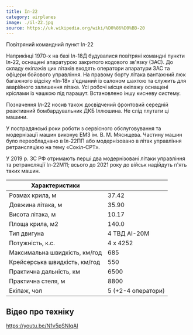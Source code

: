 ```yaml
---
title: Іл-22
category: airplanes
image: ./il-22.jpg
source: https://uk.wikipedia.org/wiki/%D0%86%D0%BB-20
---
```


Повітряний командний пункт Іл-22

Наприкінці 1970-х на базі Іл-18Д будувалися повітряні командні пункти Іл-22, оснащені апаратурою закритого кодового зв'язку (ЗАС). До складу екіпажів цих літаків входять оператори апаратури ЗАС та офіцери бойового управління. На правому борту літака вантажний люк багажного відсіку «Іл-18» з'єднаний із салоном шахтою та служить для аварійного залишення літака. Усі робочі місця екіпажу оснащені кріслами із чашкою під парашут. Встановлено іншу кисневу систему.

Позначення Іл-22 носив також досвідчений фронтовий середній реактивний бомбардувальник ДКБ Іллюшина. Не слід плутати ці машини.

У пострадянські роки роботи з сервісного обслуговування та модернізації машин виконує ЕМЗ ім. В. М. Мясищева. Частину машин було переобладнано в Іл-22ПП або модернізовано в літак управління ретрансляцією на тему «Сокіл-СРТ».

У 2019 р. ЗС РФ отримають перші два модернізовані літаки управління та ретрансляції Іл-22М11; всього до 2021 року до військ надійдуть п'ять таких машин.

| Характеристики                |                    |
| ----------------------------- | ------------------ |
| Розмах крила, м               | 37.42              |
| Довжина літака, м             | 35.90              |
| Висота літака, м              | 10.17              |
| Площа крила, м2               | 140.0              |
| Тип двигуна                   | 4 ТВД АІ-20М       |
| Потужність, к.с.              | 4 х 4252           |
| Максимальна швидкість, км/год | 685                |
| Крейсерська швидкість, км/год | 550                |
| Практична дальність, км       | 6500               |
| Практична стеля, м            | 8800               |
| Екіпаж, чол                   | 5 (+2-4 оператори) |

## Відео про техніку

https://youtu.be/N1v5pSNIqAI
